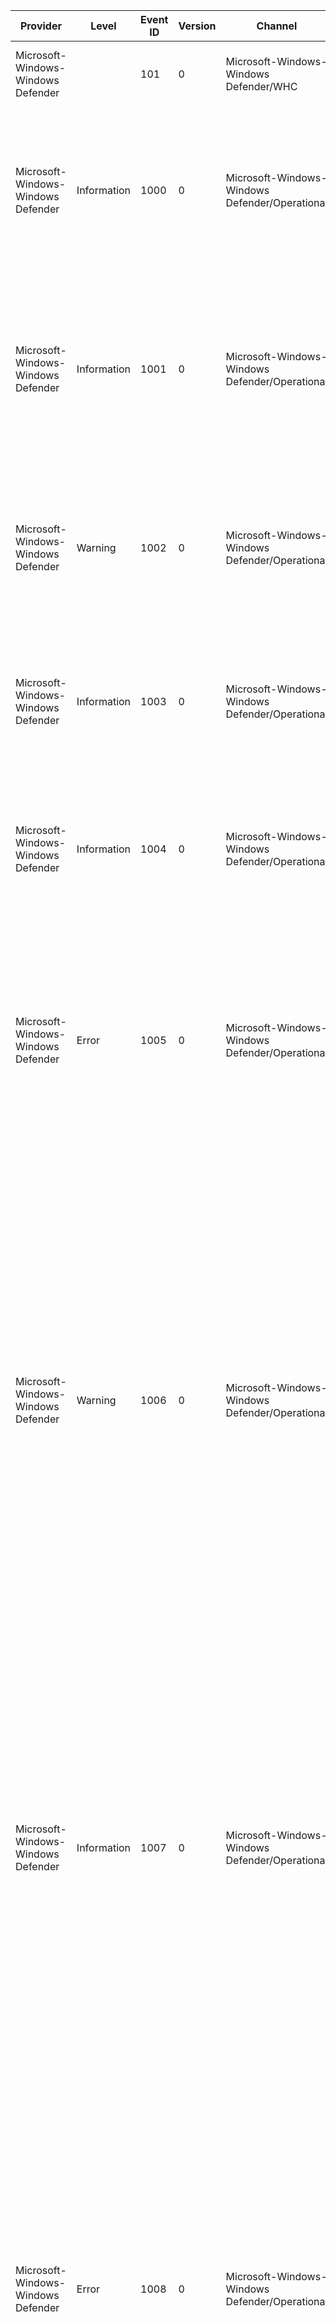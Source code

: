 Provider                            |  Level        |  Event ID  |  Version  |  Channel                                         |  Task  |  Opcode  |  Keyword  |  Message
------------------------------------|---------------|------------|-----------|--------------------------------------------------|--------|----------|-----------|-----------------------------------------------------------------------------------------------------------------------------------------------------------------------------------------------------------------------------------------------------------------------------------------------------------------------------------------------------------------------------------------------------------------------------------------------------------------------------------------------------------------------------------------------------------------------------------------------------------------------------------------------------------------------------------------------------------------------------------------------------------------------------------------------------------------------------------------------------------------------------------------------------------------------------------------------------------------------------------------------------------------------------------------------------------------------------------------------------------------------------------------------------------------------------------------------------------------------------
Microsoft-Windows-Windows Defender  |               |  101       |  0        |  Microsoft-Windows-Windows Defender/WHC          |        |          |           |  Microsoft Defender Antivirus state updated to {hc_stateid}.
Microsoft-Windows-Windows Defender  |  Information  |  1000      |  0        |  Microsoft-Windows-Windows Defender/Operational  |        |          |           |  {Product Name} scan has started. 	Scan ID: {Scan ID} 	Scan Type: {Scan Type} 	Scan Parameters: {Scan Parameters} 	Scan Resources: {Product Name}1 	User: {Domain}\{User}
Microsoft-Windows-Windows Defender  |  Information  |  1001      |  0        |  Microsoft-Windows-Windows Defender/Operational  |        |          |           |  {Product Name} scan has finished. 	Scan ID: {Scan ID} 	Scan Type: {Scan Type} 	Scan Parameters: {Scan Parameters} 	User: {Domain}\{User} 	Scan Time: {Product Name}1:{Product Name}2:{Product Name}3
Microsoft-Windows-Windows Defender  |  Warning      |  1002      |  0        |  Microsoft-Windows-Windows Defender/Operational  |        |          |           |  {Product Name} scan has been stopped before completion. 	Scan ID: {Scan ID} 	Scan Type: {Scan Type} 	Scan Parameters: {Scan Parameters}  	User: {Domain}\{User}
Microsoft-Windows-Windows Defender  |  Information  |  1003      |  0        |  Microsoft-Windows-Windows Defender/Operational  |        |          |           |  {Product Name} scan has been paused. 	Scan ID: {Scan ID} 	Scan Type: {Scan Type} 	Scan Parameters: {Scan Parameters} 	User: {Domain}\{User}
Microsoft-Windows-Windows Defender  |  Information  |  1004      |  0        |  Microsoft-Windows-Windows Defender/Operational  |        |          |           |  {Product Name} scan has resumed. 	Scan ID: {Scan ID}  	Scan Type: {Scan Type} 	Scan Parameters: {Scan Parameters} 	User: {Domain}\{User}
Microsoft-Windows-Windows Defender  |  Error        |  1005      |  0        |  Microsoft-Windows-Windows Defender/Operational  |        |          |           |  {Product Name} scan has encountered an error and terminated. 	Scan ID: {Scan ID} 	Scan Type: {Scan Type} 	Scan Parameters: {Scan Parameters} 	User: {Domain}\{User} 	Error Code: {Product Name}1 	Error description: {Product Name}2
Microsoft-Windows-Windows Defender  |  Warning      |  1006      |  0        |  Microsoft-Windows-Windows Defender/Operational  |        |          |           |  {Product Name} has detected malware or other potentially unwanted software. For more information please see the following:{Product Name}5 	Name: {Product Name}1 	ID: {Product Name}2 	Severity: {Product Version}5 	Category: {Product Version}6 	Path Found: {Product Name}6 	Detection Type: {Product Version}2 	Detection Source: {Detection Source} 	Status: {Product Version}0 	User: {Domain}\{User} 	Process Name: {Process Name} 	Security intelligence Version: {Product Version}7 	Engine Version: {Product Version}8
Microsoft-Windows-Windows Defender  |  Information  |  1007      |  0        |  Microsoft-Windows-Windows Defender/Operational  |        |          |           |  {Product Name} has taken action to protect this machine from malware or other potentially unwanted software. For more information please see the following:{Product Name}5 	User: {Domain}\{User} 	Name: {Product Name}1 	ID: {Product Name}2 	Severity: {Product Version}5 	Category: {Product Version}6 	Action: {Product Version}0 	Status: {Status Description} 	Security intelligence Version: {Product Version}7 	Engine Version: {Product Version}8
Microsoft-Windows-Windows Defender  |  Error        |  1008      |  0        |  Microsoft-Windows-Windows Defender/Operational  |        |          |           |  {Product Name} has encountered an error when taking action on malware or other potentially unwanted software. For more information please see the following:{Product Name}5 	User: {Domain}\{User} 	Name: {Product Name}1 	ID: {Product Name}2 	Severity: {Product Version}5 	Category: {Product Version}6 	Path: {Product Name}6 	Action: {Product Version}0 	Error Code: {Product Version}1 	Error description: {Product Version}2 	Status: {Status Description} 	Security intelligence Version: {Product Version}7 	Engine Version: {Product Version}8
Microsoft-Windows-Windows Defender  |  Information  |  1009      |  0        |  Microsoft-Windows-Windows Defender/Operational  |        |          |           |  {Product Name} has restored an item from quarantine. For more information please see the following:{Product Name}5 	Name: {Product Name}1 	ID: {Product Name}2 	Severity: {Product Version}5 	Category: {Product Version}6 	User: {Domain}\{User} 	Security intelligence Version: {Product Version}7 	Engine Version: {Product Version}8
Microsoft-Windows-Windows Defender  |  Error        |  1010      |  0        |  Microsoft-Windows-Windows Defender/Operational  |        |          |           |  {Product Name} has encountered an error trying to restore an item from quarantine. For more information please see the following:{Product Name}5 	Name: {Product Name}1 	ID: {Product Name}2 	Severity: {Product Version}5 	Category: {Product Version}6 	User: {Domain}\{User} 	Error Code: {Error Code} 	Error description: {Error Description} 	Security intelligence Version: {Product Version}7 	Engine Version: {Product Version}8
Microsoft-Windows-Windows Defender  |  Information  |  1011      |  0        |  Microsoft-Windows-Windows Defender/Operational  |        |          |           |  {Product Name} has deleted an item from quarantine. For more information please see the following:{Product Name}5 	Name: {Product Name}1 	ID: {Product Name}2 	Severity: {Product Version}5 	Category: {Product Version}6 	User: {Domain}\{User} 	Security intelligence Version: {Product Version}7 	Engine Version: {Product Version}8
Microsoft-Windows-Windows Defender  |  Error        |  1012      |  0        |  Microsoft-Windows-Windows Defender/Operational  |        |          |           |  {Product Name} has encountered an error trying to delete an item from quarantine. For more information please see the following:{Product Name}5 	Name: {Product Name}1 	ID: {Product Name}2 	Severity: {Product Version}5 	Category: {Product Version}6 	User: {Domain}\{User} 	Error Code: {Error Code} 	Error description: {Error Description} 	Security intelligence Version: {Product Version}7 	Engine Version: {Product Version}8
Microsoft-Windows-Windows Defender  |  Information  |  1013      |  0        |  Microsoft-Windows-Windows Defender/Operational  |        |          |           |  {Product Name} has removed history of malware and other potentially unwanted software. 	Time: {Timestamp} 	User: {Domain}\{User}
Microsoft-Windows-Windows Defender  |  Error        |  1014      |  0        |  Microsoft-Windows-Windows Defender/Operational  |        |          |           |  {Product Name} has encountered an error trying to remove history of malware and other potentially unwanted software. 	Time: {Timestamp} 	User: {Domain}\{User} 	Error Code: {Error Code} 	Error description: {Error Description}
Microsoft-Windows-Windows Defender  |  Warning      |  1015      |  0        |  Microsoft-Windows-Windows Defender/Operational  |        |          |           |  {Product Name} has detected a suspicious behavior. 	Name: {Product Name}1 	ID: {Product Name}2 	Severity: {Product Version}5 	Category: {Product Version}6 	Path Found: {Product Name}6 	Detection Origin: {Product Name}8 	Detection Type: {Product Version}2 	Detection Source: {Detection Source} 	Status: {Product Version}0 	User: {Domain}\{User} 	Process Name: {Process Name} 	Security intelligence ID: {Detection ID}0 	Security intelligence Version: {Product Version}7 	Engine Version: {Product Version}8 	Fidelity Label:  {Detection ID}2 	Target File Name:  {Detection ID}6
Microsoft-Windows-Windows Defender  |  Warning      |  1116      |  0        |  Microsoft-Windows-Windows Defender/Operational  |        |          |           |  {Product Name} has detected malware or other potentially unwanted software. For more information please see the following:{Product Name}3 	Name: {Threat Name} 	ID: {Threat ID} 	Severity: {Product Name}0 	Category: {Product Name}2 	Path: {Product Version}2 	Detection Origin: {Product Version}4 	Detection Type: {Product Version}8 	Detection Source: {Product Name}8 	User: {Product Version}0 	Process Name: {Product Name}9 	Security intelligence Version: {Detection Time}1 	Engine Version: {Detection Time}2
Microsoft-Windows-Windows Defender  |  Information  |  1117      |  0        |  Microsoft-Windows-Windows Defender/Operational  |        |          |           |  {Product Name} has taken action to protect this machine from malware or other potentially unwanted software. For more information please see the following:{Product Name}3 	Name: {Threat Name} 	ID: {Threat ID} 	Severity: {Product Name}0 	Category: {Product Name}2 	Path: {Product Version}2 	Detection Origin: {Product Version}4 	Detection Type: {Product Version}8 	Detection Source: {Product Name}8 	User: {Detection ID}9 	Process Name: {Product Name}9 	Action: {Detection ID}1 	Action Status:  {Detection ID}8 	Error Code: {Detection ID}3 	Error description: {Detection ID}4 	Security intelligence Version: {Detection Time}1 	Engine Version: {Detection Time}2
Microsoft-Windows-Windows Defender  |  Information  |  1118      |  0        |  Microsoft-Windows-Windows Defender/Operational  |        |          |           |  {Product Name} has encountered a non-critical error when taking action on malware or other potentially unwanted software. For more information please see the following:{Product Name}3 	Name: {Threat Name} 	ID: {Threat ID} 	Severity: {Product Name}0 	Category: {Product Name}2 	Path: {Product Version}2 	Detection Origin: {Product Version}4 	Detection Type: {Product Version}8 	Detection Source: {Product Name}8 	User: {Detection ID}9 	Process Name: {Product Name}9 	Action: {Detection ID}1 	Action Status:  {Detection ID}8 	Error Code: {Detection ID}3 	Error description: {Detection ID}4 	Security intelligence Version: {Detection Time}1 	Engine Version: {Detection Time}2
Microsoft-Windows-Windows Defender  |  Error        |  1119      |  0        |  Microsoft-Windows-Windows Defender/Operational  |        |          |           |  {Product Name} has encountered a critical error when taking action on malware or other potentially unwanted software. For more information please see the following:{Product Name}3 	Name: {Threat Name} 	ID: {Threat ID} 	Severity: {Product Name}0 	Category: {Product Name}2 	Path: {Product Version}2 	Detection Origin: {Product Version}4 	Detection Type: {Product Version}8 	Detection Source: {Product Name}8 	User: {Detection ID}9 	Process Name: {Product Name}9 	Action: {Detection ID}1 	Action Status:  {Detection ID}8 	Error Code: {Detection ID}3 	Error description: {Detection ID}4 	Security intelligence Version: {Detection Time}1 	Engine Version: {Detection Time}2
Microsoft-Windows-Windows Defender  |  Information  |  1120      |  0        |  Microsoft-Windows-Windows Defender/Operational  |        |          |           |  {Product Name} has deduced the hashes for a threat resource. 	Current Platform Version: {Product Version} 	Threat resource path: {Threat resource path} 	Hashes: {Hashes}
Microsoft-Windows-Windows Defender  |  Warning      |  1121      |  0        |  Microsoft-Windows-Windows Defender/Operational  |        |          |           |  Microsoft Defender Exploit Guard has blocked an operation that is not allowed by your IT administrator. For more information please contact your IT administrator. 	ID: {ID} 	Detection time: {Detection Time} 	User: {User} 	Path: {Path} 	Process Name: {Process Name} 	Security intelligence Version: {Security intelligence Version} 	Engine Version: {Product Name}0 	Product Version: {Product Version}
Microsoft-Windows-Windows Defender  |  Information  |  1122      |  0        |  Microsoft-Windows-Windows Defender/Operational  |        |          |           |  Microsoft Defender Exploit Guard audited an operation that is not allowed by your IT administrator. For more information please contact your IT administrator. 	ID: {ID} 	Detection time: {Detection Time} 	User: {User} 	Path: {Path} 	Process Name: {Process Name} 	Security intelligence Version: {Security intelligence Version} 	Engine Version: {Product Name}0 	Product Version: {Product Version}
Microsoft-Windows-Windows Defender  |  Warning      |  1123      |  0        |  Microsoft-Windows-Windows Defender/Operational  |        |          |           |  {Process Name} has been blocked from modifying {Path} by Controlled Folder Access. 	Detection time: {Detection Time} 	User: {User} 	Path: {Path} 	Process Name: {Process Name} 	Security intelligence Version: {Security intelligence Version} 	Engine Version: {Product Name}0 	Product Version: {Product Version}
Microsoft-Windows-Windows Defender  |  Information  |  1124      |  0        |  Microsoft-Windows-Windows Defender/Operational  |        |          |           |  {Process Name} would have been blocked from modifying {Path} by Controlled Folder Access. 	Detection time: {Detection Time} 	User: {User} 	Path: {Path} 	Process Name: {Process Name} 	Security intelligence Version: {Security intelligence Version} 	Engine Version: {Product Name}0 	Product Version: {Product Version}
Microsoft-Windows-Windows Defender  |  Information  |  1125      |  0        |  Microsoft-Windows-Windows Defender/Operational  |        |          |           |  Your IT administrator would have caused Microsoft Defender Exploit Guard to block a potentially dangerous network connection. 	Detection time: {Detection Time} 	User: {User} 	Destination: {Destination} 	Process Name: {Process Name}
Microsoft-Windows-Windows Defender  |  Warning      |  1126      |  0        |  Microsoft-Windows-Windows Defender/Operational  |        |          |           |  Your IT administrator has caused Microsoft Defender Exploit Guard to block a potentially dangerous network connection. 	Detection time: {Detection Time} 	User: {User} 	Destination: {Destination} 	Process Name: {Process Name}
Microsoft-Windows-Windows Defender  |  Warning      |  1127      |  0        |  Microsoft-Windows-Windows Defender/Operational  |        |          |           |  Controlled Folder Access blocked {Process Name} from making changes to memory. 	Detection time: {Detection Time} 	User: {User} 	Path: {Path} 	Process Name: {Process Name} 	Security intelligence Version: {Security intelligence Version} 	Engine Version: {Product Name}0 	Product Version: {Product Version}
Microsoft-Windows-Windows Defender  |  Information  |  1128      |  0        |  Microsoft-Windows-Windows Defender/Operational  |        |          |           |  Controlled Folder Access would have blocked {Process Name} from making changes to memory. 	Detection time: {Detection Time} 	User: {User} 	Path: {Path} 	Process Name: {Process Name} 	Security intelligence Version: {Security intelligence Version} 	Engine Version: {Product Name}0 	Product Version: {Product Version}
Microsoft-Windows-Windows Defender  |  Information  |  1131      |  0        |  Microsoft-Windows-Windows Defender/Operational  |        |          |           |  {Product Name} has blocked an operation that your administrator doesn't allow. For more information please contact your IT administrator. 	ID: {ID} 	State: {State} 	Timestamp: {Timestamp} 	Action: {Action} 	Process: {Process} 	Source: {Source} 	Target: {Product Name}0 	User: {Product Name}1 	Signature Version: {Product Name}2 	Engine Version: {Product Name}3 	Product Version: {Product Version}
Microsoft-Windows-Windows Defender  |  Information  |  1132      |  0        |  Microsoft-Windows-Windows Defender/Operational  |        |          |           |  {Product Name} has audited an operation. For more information please contact your IT administrator. 	ID: {ID} 	State: {State} 	Timestamp: {Timestamp} 	Action: {Action} 	Process: {Process} 	Source: {Source} 	Target: {Product Name}0 	User: {Product Name}1 	Signature Version: {Product Name}2 	Engine Version: {Product Name}3 	Product Version: {Product Version}
Microsoft-Windows-Windows Defender  |  Information  |  1133      |  0        |  Microsoft-Windows-Windows Defender/Operational  |        |          |           |  {Product Name} has blocked an operation that your administrator doesn't allow.For more information please contact your IT administrator.	Policy Version: {Policy Version}	Policy Rule ID: {Policy Rule Id}	Enforcement Level: {Enforcement Level}	Timestamp: {Event Timestamp}	Action Type: {Action Type}	Process: {Product Name}0	Source: {Product Name}1	Target: {Product Name}2	Session ID: {Product Name}3	User SID: {Product Name}4	Signature Version: {Product Name}5	Engine Version: {Product Name}6	Product Version: {Product Version}
Microsoft-Windows-Windows Defender  |  Information  |  1134      |  0        |  Microsoft-Windows-Windows Defender/Operational  |        |          |           |  {Product Name} has audited an operation.For more information please contact your IT administrator.	Policy Version: {Policy Version}	Policy Rule ID: {Policy Rule Id}	Enforcement Level: {Enforcement Level}	Audit Reason: {Audit Reason}	Timestamp: {Event Timestamp}	Action Type: {Action Type}	Process: {Product Name}0	Source: {Product Name}1	Target: {Product Name}2	Session ID: {Product Name}3	User SID: {Product Name}4	Signature Version: {Product Name}5	Engine Version: {Product Name}6	Product Version: {Product Version}
Microsoft-Windows-Windows Defender  |  Information  |  1150      |  0        |  Microsoft-Windows-Windows Defender/Operational  |        |          |           |  Endpoint Protection client is up and running in a healthy state. 	Platform version: {Platform version} 	Engine version: {Engine version} 	Security intelligence version: {Security intelligence version}
Microsoft-Windows-Windows Defender  |  Information  |  1151      |  0        |  Microsoft-Windows-Windows Defender/Operational  |        |          |           |  Endpoint Protection client health report (time in UTC): 	Platform version: {Platform version} 	Engine version: {Engine version} 	Network Realtime Inspection engine version: {NRI engine version} 	Antivirus security intelligence version: {AV security intelligence version} 	Antispyware security intelligence version: {AS security intelligence version} 	Network Realtime Inspection security intelligence version: {NRI security intelligence version} 	RTP state: {RTP state} 	OA state: {Product Name}0 	IOAV state: {Product Name}1 	BM state: {Product Name}2 	Antivirus security intelligence age: {Product Name}3 	Antispyware security intelligence age: {Product Name}4 	Last quick scan age: {Product Name}5 	Last full scan age: {Product Name}6 	Antivirus security intelligence creation time: {Product Name}7 	Antispyware security intelligence creation time: {Product Name}8 	Last quick scan start time: {Product Name}9 	Last quick scan end time: {Platform version}0 	Last quick scan source: {Platform version}1 	Last full scan start time: {Platform version}2 	Last full scan end time: {Platform version}3 	Last full scan source: {Platform version}4 	Product status: {Platform version}5
Microsoft-Windows-Windows Defender  |  Warning      |  1160      |  0        |  Microsoft-Windows-Windows Defender/Operational  |        |          |           |  {Product Name} has detected potentially unwanted application(PUA). For more information please see the following:{Product Name}3 	Name: {Threat Name} 	ID: {Threat ID} 	Severity: {Product Name}0 	Category: {Product Name}2 	Path: {Product Version}2 	Detection Origin: {Product Version}4 	Detection Type: {Product Version}8 	Detection Source: {Product Name}8 	User: {Product Version}0 	Process Name: {Product Name}9 	Security intelligence Version: {Detection Time}1 	Engine Version: {Detection Time}2
Microsoft-Windows-Windows Defender  |  Information  |  2000      |  0        |  Microsoft-Windows-Windows Defender/Operational  |        |          |           |  {Product Name} Security intelligence version has been updated. 	Current security intelligence Version: {Current security intelligence Version} 	Previous security intelligence Version: {Previous security intelligence Version} 	Security intelligence Type: {Product Name}2 	Update Type: {Product Name}4 	User: {Domain}\{User} 	Current Engine Version: {Product Name}5 	Previous Engine Version: {Product Name}6
Microsoft-Windows-Windows Defender  |  Error        |  2001      |  0        |  Microsoft-Windows-Windows Defender/Operational  |        |          |           |  {Product Name} has encountered an error trying to update security intelligence. 	New security intelligence Version: {Current security intelligence Version} 	Previous security intelligence Version: {Previous security intelligence Version} 	Update Source: {Update Source} 	Security intelligence Type: {Product Name}2 	Update Type: {Product Name}4 	User: {Domain}\{User} 	Current Engine Version: {Product Name}5 	Previous Engine Version: {Product Name}6 	Error code: {Product Name}7 	Error description: {Product Name}8
Microsoft-Windows-Windows Defender  |  Information  |  2002      |  0        |  Microsoft-Windows-Windows Defender/Operational  |        |          |           |  {Product Name} engine version has been updated. 	Current Engine Version: {Current Engine Version} 	Previous Engine Version: {Previous Engine Version} 	User: {Domain}\{User}
Microsoft-Windows-Windows Defender  |  Error        |  2003      |  0        |  Microsoft-Windows-Windows Defender/Operational  |        |          |           |  {Product Name} has encountered an error trying to update the engine. 	New Engine Version: {Current Engine Version} 	Previous Engine Version: {Previous Engine Version} 	User: {Domain}\{User} 	Error Code: {Product Name}1 	Error description: {Product Name}2
Microsoft-Windows-Windows Defender  |  Error        |  2004      |  0        |  Microsoft-Windows-Windows Defender/Operational  |        |          |           |  {Product Name} has encountered an error trying to load security intelligence and will attempt reverting back to a known-good version. 	Security intelligence Attempted: {Security intelligence Attempted} 	Error Code: {Error Code} 	Error description: {Error Description} 	Security intelligence version: {Loading security intelligence version} 	Engine version: {Product Name}0
Microsoft-Windows-Windows Defender  |  Warning      |  2005      |  0        |  Microsoft-Windows-Windows Defender/Operational  |        |          |           |  {Product Name} could not load antimalware engine because current platform version is not supported. {Product Name} will revert back to the last known-good engine and a platform update will be attempted. 	Current Platform Version: {Product Version}
Microsoft-Windows-Windows Defender  |  Error        |  2006      |  0        |  Microsoft-Windows-Windows Defender/Operational  |        |          |           |  {Product Name} has encountered an error trying to update the platform. 	Current Platform Version: {Product Version} 	Error code: {Error Code} 	Error description: {Error Description}
Microsoft-Windows-Windows Defender  |  Warning      |  2007      |  0        |  Microsoft-Windows-Windows Defender/Operational  |        |          |           |  {Product Name} will soon require a newer platform version to support future versions of the antimalware engine. Download the latest {Product Name} platform to maintain the best level of protection available. 	Current Platform Version: {Product Version}
Microsoft-Windows-Windows Defender  |  Information  |  2010      |  0        |  Microsoft-Windows-Windows Defender/Operational  |        |          |           |  {Product Name} used Dynamic security intelligence Service to retrieve additional security intelligence to help protect your machine. 	Current security intelligence Version: {Current security intelligence Version} 	Security intelligence Type: {Product Name}2 	User: {Domain}\{User} 	Current Engine Version: {Product Name}5 	Dynamic security intelligence Type: {Product Version}3 	Persistence Path: {Product Version}4 	Dynamic security intelligence Version: {Product Version}5 	Dynamic security intelligence Compilation Timestamp: {Product Version}6 	Persistence Limit Type: {Product Version}8 	Persistence Limit: {Product Version}9
Microsoft-Windows-Windows Defender  |  Information  |  2011      |  0        |  Microsoft-Windows-Windows Defender/Operational  |        |          |           |  {Product Name} used Dynamic security intelligence Service to discard obsolete security intelligence updates. 	Current security intelligence Version: {Current security intelligence Version} 	Security intelligence Type: {Product Name}2 	Current Engine Version: {Product Name}5 	Dynamic security intelligence Type: {Product Version}3 	Persistence Path: {Product Version}4 	Dynamic security intelligence Version: {Product Version}5 	Dynamic security intelligence Compilation Timestamp: {Product Version}6 	Removal Reason: {Current security intelligence Version}1 	Persistence Limit Type: {Product Version}8 	Persistence Limit: {Product Version}9
Microsoft-Windows-Windows Defender  |  Error        |  2012      |  0        |  Microsoft-Windows-Windows Defender/Operational  |        |          |           |  {Product Name} has encountered an error trying to use Dynamic security intelligence Service. 	Current security intelligence Version: {Current security intelligence Version} 	Security intelligence Type: {Product Name}2 	User: {Domain}\{User} 	Current Engine Version: {Product Name}5 	Error code: {Product Name}7 	Error description: {Product Name}8 	Dynamic security intelligence Type: {Product Version}3 	Persistence Path: {Product Version}4 	Dynamic security intelligence Version: {Product Version}5 	Dynamic security intelligence Compilation Timestamp: {Product Version}6 	Persistence Limit Type: {Product Version}8 	Persistence Limit: {Product Version}9
Microsoft-Windows-Windows Defender  |  Information  |  2013      |  0        |  Microsoft-Windows-Windows Defender/Operational  |        |          |           |  {Product Name} discarded all Dynamic security intelligence. 	User: {Domain}\{User} 	Current Engine Version: {Product Name}5
Microsoft-Windows-Windows Defender  |  Information  |  2030      |  0        |  Microsoft-Windows-Windows Defender/Operational  |        |          |           |  {Product Name} downloaded and configured Microsoft Defender Offline to run on the next reboot.
Microsoft-Windows-Windows Defender  |  Error        |  2031      |  0        |  Microsoft-Windows-Windows Defender/Operational  |        |          |           |  {Product Name} has encountered an error trying to download and configure Microsoft Defender Offline.	Error code: {Error Code}	Error description: {Error Description}
Microsoft-Windows-Windows Defender  |  Warning      |  2040      |  0        |  Microsoft-Windows-Windows Defender/Operational  |        |          |           |  The support for your operating system will expire shortly. Running {Product Name} on an out of support operating system is not an adequate solution to protect against threats.
Microsoft-Windows-Windows Defender  |  Error        |  2041      |  0        |  Microsoft-Windows-Windows Defender/Operational  |        |          |           |  The support for your operating system has expired. Running {Product Name} on an out of support operating system is not an adequate solution to protect against threats.
Microsoft-Windows-Windows Defender  |  Error        |  2042      |  0        |  Microsoft-Windows-Windows Defender/Operational  |        |          |           |  The support for your operating system has expired. {Product Name} is no longer supported on your operating system, has stopped functioning, and is not protecting against malware threats.
Microsoft-Windows-Windows Defender  |  Information  |  2050      |  0        |  Microsoft-Windows-Windows Defender/Operational  |        |          |           |  {Product Name} has uploaded a file for further analysis. 	Filename: {Filename} 	Sha256: {Sha256}
Microsoft-Windows-Windows Defender  |  Error        |  2051      |  0        |  Microsoft-Windows-Windows Defender/Operational  |        |          |           |  {Product Name} has encountered an error trying to upload a suspicious file for further analysis. 	Filename: {Filename} 	Sha256: {Sha256} 	Current security intelligence Version: {Current security intelligence Version} 	Current Engine Version: {Current Engine Version} 	Error code: {Error Code}
Microsoft-Windows-Windows Defender  |  Error        |  3002      |  0        |  Microsoft-Windows-Windows Defender/Operational  |        |          |           |  {Product Name} Real-Time Protection feature has encountered an error and failed. 	Feature: {Feature Name} 	Error Code: {Error Code} 	Error description: {Error Description} 	Reason: {Reason}
Microsoft-Windows-Windows Defender  |  Information  |  3007      |  0        |  Microsoft-Windows-Windows Defender/Operational  |        |          |           |  {Product Name} Real-time Protection feature has restarted. It is recommended that you run a full system scan to detect any items that may have been missed while this agent was down. 	Feature: {Feature Name} 	Reason: {Reason}
Microsoft-Windows-Windows Defender  |  Information  |  5000      |  0        |  Microsoft-Windows-Windows Defender/Operational  |        |          |           |  {Product Name} Real-time Protection scanning for malware and other potentially unwanted software was enabled.
Microsoft-Windows-Windows Defender  |  Information  |  5001      |  0        |  Microsoft-Windows-Windows Defender/Operational  |        |          |           |  {Product Name} Real-time Protection scanning for malware and other potentially unwanted software was disabled.
Microsoft-Windows-Windows Defender  |  Information  |  5004      |  0        |  Microsoft-Windows-Windows Defender/Operational  |        |          |           |  {Product Name} Real-time Protection feature configuration has changed. 	Feature: {Feature Name} 	Configuration: {Configuration}
Microsoft-Windows-Windows Defender  |  Information  |  5007      |  0        |  Microsoft-Windows-Windows Defender/Operational  |        |          |           |  {Product Name} Configuration has changed. If this is an unexpected event you should review the settings as this may be the result of malware. 	Old value: {Old Value} 	New value: {New Value}
Microsoft-Windows-Windows Defender  |  Error        |  5008      |  0        |  Microsoft-Windows-Windows Defender/Operational  |        |          |           |  {Product Name} engine has been terminated due to an unexpected error. 	Failure Type: {Failure Type} 	Exception code: {Exception Code} 	Resource: {Resource}
Microsoft-Windows-Windows Defender  |  Information  |  5009      |  0        |  Microsoft-Windows-Windows Defender/Operational  |        |          |           |  {Product Name} scanning for spyware and other potentially unwanted software has been enabled.
Microsoft-Windows-Windows Defender  |  Information  |  5010      |  0        |  Microsoft-Windows-Windows Defender/Operational  |        |          |           |  {Product Name} scanning for spyware and other potentially unwanted software is disabled.
Microsoft-Windows-Windows Defender  |  Information  |  5011      |  0        |  Microsoft-Windows-Windows Defender/Operational  |        |          |           |  {Product Name} scanning for viruses has been enabled.
Microsoft-Windows-Windows Defender  |  Information  |  5012      |  0        |  Microsoft-Windows-Windows Defender/Operational  |        |          |           |  {Product Name} scanning for viruses is disabled.
Microsoft-Windows-Windows Defender  |  Information  |  5013      |  0        |  Microsoft-Windows-Windows Defender/Operational  |        |          |           |  Tamper Protection {Changed Type} a change to {Product Name}. 	Value: {Value}